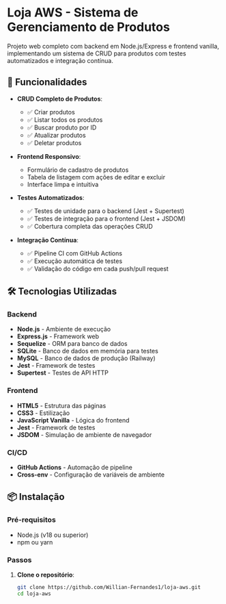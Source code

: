 # Loja AWS - Sistema de Gerenciamento de Produtos

Projeto web completo com backend em Node.js/Express e frontend vanilla, implementando um sistema de CRUD para produtos com testes automatizados e integração contínua.

## 🚀 Funcionalidades

- **CRUD Completo de Produtos**:
  - ✅ Criar produtos
  - ✅ Listar todos os produtos
  - ✅ Buscar produto por ID
  - ✅ Atualizar produtos
  - ✅ Deletar produtos

- **Frontend Responsivo**:
  - Formulário de cadastro de produtos
  - Tabela de listagem com ações de editar e excluir
  - Interface limpa e intuitiva

- **Testes Automatizados**:
  - ✅ Testes de unidade para o backend (Jest + Supertest)
  - ✅ Testes de integração para o frontend (Jest + JSDOM)
  - ✅ Cobertura completa das operações CRUD

- **Integração Contínua**:
  - ✅ Pipeline CI com GitHub Actions
  - ✅ Execução automática de testes
  - ✅ Validação do código em cada push/pull request

## 🛠️ Tecnologias Utilizadas

### Backend
- **Node.js** - Ambiente de execução
- **Express.js** - Framework web
- **Sequelize** - ORM para banco de dados
- **SQLite** - Banco de dados em memória para testes
- **MySQL** - Banco de dados de produção (Railway)
- **Jest** - Framework de testes
- **Supertest** - Testes de API HTTP

### Frontend
- **HTML5** - Estrutura das páginas
- **CSS3** - Estilização
- **JavaScript Vanilla** - Lógica do frontend
- **Jest** - Framework de testes
- **JSDOM** - Simulação de ambiente de navegador

### CI/CD
- **GitHub Actions** - Automação de pipeline
- **Cross-env** - Configuração de variáveis de ambiente

## 📦 Instalação

### Pré-requisitos
- Node.js (v18 ou superior)
- npm ou yarn

### Passos
1. **Clone o repositório**:
   ```bash
   git clone https://github.com/Willian-Fernandes1/loja-aws.git
   cd loja-aws
